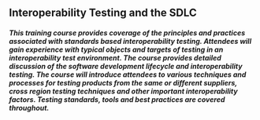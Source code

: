 ## Interoperability Testing and the SDLC

##### This training course provides coverage of the principles and practices associated with standards based interoperability testing. Attendees will gain experience with typical objects and targets of testing in an interoperability test environment. The course provides detailed discussion of the software development lifecycle and interoperability testing. The course will introduce attendees to various techniques and processes for testing products from the same or different suppliers, cross region testing techniques and other important interoperability factors. Testing standards, tools and best practices are covered throughout.